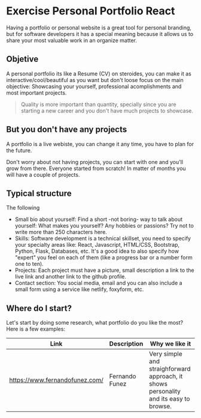 # Exercise Personal Portfolio React

Having a portfolio or personal website is a great tool for personal branding, but for software developers it has a special meaning because it allows us to share your most valuable work in an organize matter.

## Objetive

A personal portfolio its like a Resume (CV) on steroides, you can make it as interactive/cool/beautiful as you want but don't loose focus on the main objective: Showcasing your yourself, professional acomplishments and most important projects.

> Quality is more important than quantity, specially since you are starting a new career and you don't have much projects to showcase.

## But you don't have any projects

A portfolio is a live webiste, you can change it any time, you have to plan for the future. 

Don't worry about not having projects, you can start with one and you'll grow from there. Everyone started from scratch! In matter of months you will have a couple of projects.

## Typical structure

The following

- Small bio about yourself: Find a short -not boring- way to talk about yourself: What makes you yourself? Any hobbies or passions? Try not to write more than 250 characters here.
- Skills: Software development is a technical skillset, you need to specify your specialty areas like: React, Javascript, HTML/CSS, Bootstrap, Python, Flask, Databases, etc. It's a good idea to also specify how "expert" you feel on each of them (like a progress bar or a number form one to ten).
- Projects: Each project must have a picture, small description a link to the live link and another link to the github profile.
- Contact section: You social media, email and you can also include a small form using a service like netlify, foxyform, etc.

## Where do I start?

Let's start by doing some research, what portfolio do you like the most? Here is a few examples: 

| Link                            | Description     | Why we like it                                                                        |
| ------------------------------- | --------------- | ------------------------------------------------------------------------------------- |
| https://www.fernandofunez.com/  | Fernando Funez  | Very simple and straighforward approach, it shows personality and its easy to browse. |

